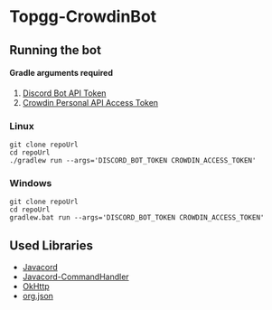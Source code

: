 
# Topgg-CrowdinBot



## Running the bot

#### Gradle arguments required

1. [Discord Bot API Token](https://discord.com/developers)
2. [Crowdin Personal API Access Token](https://crowdin.com/settings#api-key)


### Linux

    git clone repoUrl
    cd repoUrl
    ./gradlew run --args='DISCORD_BOT_TOKEN CROWDIN_ACCESS_TOKEN'
    
### Windows

    git clone repoUrl
    cd repoUrl
    gradlew.bat run --args='DISCORD_BOT_TOKEN CROWDIN_ACCESS_TOKEN'

## Used Libraries
- [Javacord](https://github.com/Javacord/Javacord)
- [Javacord-CommandHandler](https://github.com/Hopeful-Developers/Javacord-CommandHandler)
- [OkHttp](https://github.com/square/okhttp)
- [org.json](https://github.com/stleary/JSON-java)
